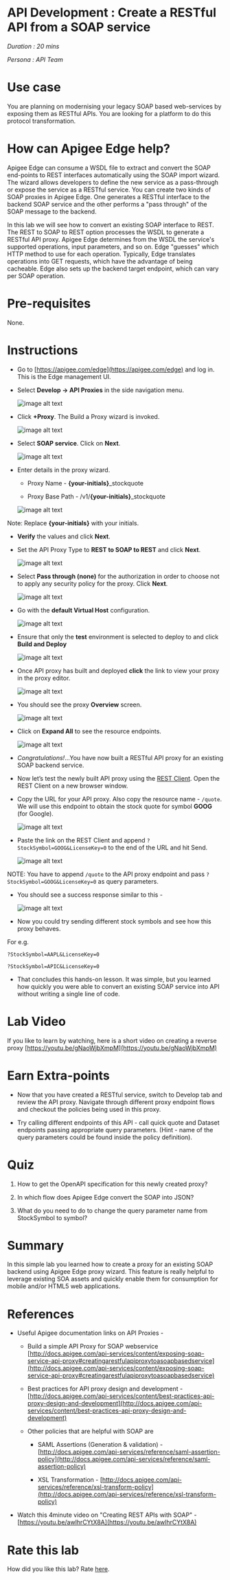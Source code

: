 # API Development : Create a RESTful API from a SOAP service

*Duration : 20 mins*

*Persona : API Team*

# Use case

You are planning on modernising your legacy SOAP based web-services by exposing them as RESTful APIs. You are looking for a platform to do this protocol transformation.

# How can Apigee Edge help?

Apigee Edge can consume a WSDL file to extract and convert the SOAP end-points to REST interfaces automatically using the SOAP import wizard. The wizard allows developers to define the new service as a pass-through or expose the service as a RESTful service. You can create two kinds of SOAP proxies in Apigee Edge. One generates a RESTful interface to the backend SOAP service and the other performs a "pass through" of the SOAP message to the backend. 

In this lab we will see how to convert an existing SOAP interface to REST. The REST to SOAP to REST option processes the WSDL to generate a RESTful API proxy. Apigee Edge determines from the WSDL the service's supported operations, input parameters, and so on. Edge "guesses" which HTTP method to use for each operation. Typically, Edge translates operations into GET requests, which have the advantage of being cacheable. Edge also sets up the backend target endpoint, which can vary per SOAP operation.

# Pre-requisites

None.

# Instructions

* Go to [https://apigee.com/edge](https://apigee.com/edge) and log in. This is the Edge management UI. 

* Select **Develop → API Proxies** in the side navigation menu.

	![image alt text](./media/image_0.jpg)

* Click **+Proxy**. The Build a Proxy wizard is invoked. 

	![image alt text](./media/image_1.jpg)

* Select **SOAP service**. Click on **Next**.

  ![image alt text](./media/image_2.1.jpg)

* Enter details in the proxy wizard. 

	* Proxy Name - **{your-initials}**_stockquote
	
	* Proxy Base Path - /v1/**{your-initials}**_stockquote

  ![image alt text](./media/image_3.jpg)

Note: Replace **{your-initials}** with your initials.

* **Verify** the values and click **Next**.

* Set the API Proxy Type to **REST to SOAP to REST** and click **Next**.

  ![image alt text](./media/image_4.jpg)	

* Select **Pass through (none)** for the authorization in order to choose not to apply any security policy for the proxy. Click **Next**. 

  ![image alt text](./media/image_5.jpg)

* Go with the **default Virtual Host** configuration.

  ![image alt text](./media/image_6.jpg)

* Ensure that only the **test** environment is selected to deploy to and click **Build and Deploy** 

  ![image alt text](./media/image_7.jpg)

* Once API proxy has built and deployed **click** the link to view your proxy in the proxy editor. 

  ![image alt text](./media/image_8.jpg)

* You should see the proxy **Overview** screen.

  ![image alt text](./media/image_9.jpg)

* Click on **Expand All** to see the resource endpoints.

	![image alt text](./media/image_10.jpg)

* *Congratulations!*...You have now built a RESTful API proxy for an existing SOAP backend service.

* Now let’s test the newly built API proxy using the [REST Client](https://apigee-rest-client.appspot.com/). Open the REST Client on a new browser window.  

* Copy the URL for your API proxy.  Also copy the resource name - ```/quote```.  We will use this endpoint to obtain the stock quote for symbol **GOOG** (for Google).

  ![image alt text](./media/image_11.jpg)

* Paste the link on the REST Client and append ```?StockSymbol=GOOG&LicenseKey=0``` to the end of the URL and hit Send.

  ![image alt text](./media/image_12.jpg)

NOTE: You have to append ```/quote``` to the API proxy endpoint and pass ```?StockSymbol=GOOG&LicenseKey=0``` as query parameters.

* You should see a success response similar to this -

  ![image alt text](./media/image_13.jpg)

* Now you could try sending different stock symbols and see how this proxy behaves. 

For e.g.
```
?StockSymbol=AAPL&LicenseKey=0

?StockSymbol=APIC&LicenseKey=0	
```

* That concludes this hands-on lesson. It was simple, but you learned how quickly you were able to convert an existing SOAP service into API without writing a single line of code.

# Lab Video

If you like to learn by watching, here is a short video on creating a reverse proxy [https://youtu.be/gNaoWjbXmpM](https://youtu.be/gNaoWjbXmpM) 

# Earn Extra-points

* Now that you have created a RESTful service, switch to Develop tab and review the API proxy. Navigate through different proxy endpoint flows and checkout the policies being used in this proxy.

* Try calling different endpoints of this API - call quick quote and Dataset endpoints passing appropriate query parameters. (Hint - name of the query parameters could be found inside the policy definition).

# Quiz

1. How to get the OpenAPI specification for this newly created proxy? 

2. In which flow does Apigee Edge convert the SOAP into JSON?

3. What do you need to do to change the query parameter name from StockSymbol to symbol?

# Summary

In this simple lab you learned how to create a proxy for an existing SOAP backend using Apigee Edge proxy wizard. This feature is really helpful to leverage existing SOA assets and quickly enable them for consumption for mobile and/or HTML5 web applications.

# References

* Useful Apigee documentation links on API Proxies - 

    * Build a simple API Proxy for SOAP webservice [http://docs.apigee.com/api-services/content/exposing-soap-service-api-proxy#creatingarestfulapiproxytoasoapbasedservice](http://docs.apigee.com/api-services/content/exposing-soap-service-api-proxy#creatingarestfulapiproxytoasoapbasedservice) 

    * Best practices for API proxy design and development - [http://docs.apigee.com/api-services/content/best-practices-api-proxy-design-and-development](http://docs.apigee.com/api-services/content/best-practices-api-proxy-design-and-development)

    * Other policies that are helpful with SOAP are 

        * SAML Assertions (Generation & validation) - [http://docs.apigee.com/api-services/reference/saml-assertion-policy](http://docs.apigee.com/api-services/reference/saml-assertion-policy) 

        * XSL Transformation - [http://docs.apigee.com/api-services/reference/xsl-transform-policy](http://docs.apigee.com/api-services/reference/xsl-transform-policy)  

* Watch this 4minute video on "Creating REST APIs with SOAP" - [https://youtu.be/awlhrCYtX8A](https://youtu.be/awlhrCYtX8A)  

# Rate this lab

How did you like this lab? Rate [here](https://goo.gl/forms/4elHC2g6EuwnBlon1).

